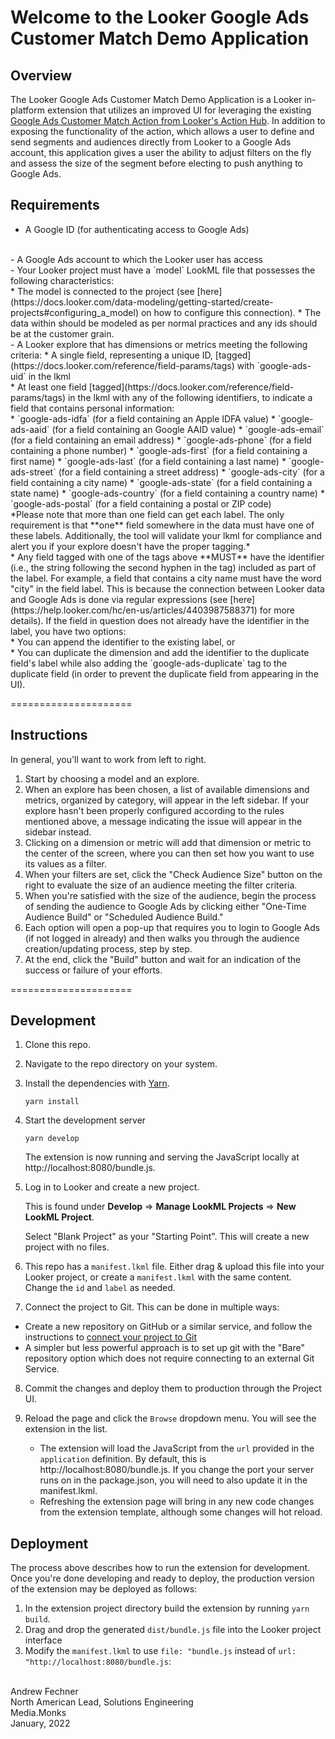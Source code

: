 # Welcome to the Looker Google Ads Customer Match Demo Application

## Overview

The Looker Google Ads Customer Match Demo Application is a Looker in-platform extension that utilizes an improved UI for leveraging the existing [Google Ads Customer Match Action from Looker's Action Hub](https://looker.com/platform/actions/customer-match).  In addition to exposing the functionality of the action, which allows a user to define and send segments and audiences directly from Looker to a Google Ads account, this application gives a user the ability to adjust filters on the fly and assess the size of the segment before electing to push anything to Google Ads.

## Requirements

- A Google ID (for authenticating access to Google Ads)
<br>
- A Google Ads account to which the Looker user has access
<br>
- Your Looker project must have a `model` LookML file that possesses the following characteristics:
<br>
   * The model is connected to the project (see [here](https://docs.looker.com/data-modeling/getting-started/create-projects#configuring_a_model) on how to configure this connection).
   * The data within should be modeled as per normal practices and any ids should be at the customer grain.
<br>
- A Looker explore that has dimensions or metrics meeting the following criteria:
   * A single field, representing a unique ID, [tagged](https://docs.looker.com/reference/field-params/tags) with `google-ads-uid` in the lkml
   <br>
   * At least one field [tagged](https://docs.looker.com/reference/field-params/tags) in the lkml with any of the following identifiers, to indicate a field that contains personal information:
   <br>
      * `google-ads-idfa` (for a field containing an Apple IDFA value)
      * `google-ads-aaid` (for a field containing an Google AAID value)
      * `google-ads-email` (for a field containing an email address)
      * `google-ads-phone` (for a field containing a phone number)
      * `google-ads-first` (for a field containing a first name)
      * `google-ads-last` (for a field containing a last name)
      * `google-ads-street` (for a field containing a street address)
      * `google-ads-city` (for a field containing a city name)
      * `google-ads-state` (for a field containing a state name)
      * `google-ads-country` (for a field containing a country name)
      * `google-ads-postal` (for a field containing a postal or ZIP code)
   <br>
     *Please note that more than one field can get each label.  The only requirement is that **one** field somewhere in the data must have one of these labels.  Additionally, the tool will validate your lkml for compliance and alert you if your explore doesn't have the proper tagging.*
   <br>
   * Any field tagged with one of the tags above **MUST** have the identifier (i.e., the string following the second hyphen in the tag) included as part of the label.  For example, a field that contains a city name must have the word "city" in the field label.  This is because the connection between Looker data and Google Ads is done via regular expressions (see [here](https://help.looker.com/hc/en-us/articles/4403987588371) for more details).  If the field in question does not already have the identifier in the label, you have two options:
   <br>
      * You can append the identifier to the existing label, or
   <br>
      * You can duplicate the dimension and add the identifier to the duplicate field's label while also adding the `google-ads-duplicate` tag to the duplicate field (in order to prevent the duplicate field from appearing in the UI).



=====================
## Instructions 

In general, you'll want to work from left to right.

1. Start by choosing a model and an explore.
2. When an explore has been chosen, a list of available dimensions and metrics, organized by category, will appear in the left sidebar.  If your explore hasn't been properly configured according to the rules mentioned above, a message indicating the issue will appear in the sidebar instead.
3. Clicking on a dimension or metric will add that dimension or metric to the center of the screen, where you can then set how you want to use its values as a filter.
4. When your filters are set, click the "Check Audience Size" button on the right to evaluate the size of an audience meeting the filter criteria.
5. When you're satisfied with the size of the audience, begin the process of sending the audience to Google Ads by clicking either "One-Time Audience Build" or "Scheduled Audience Build."
6. Each option will open a pop-up that requires you to login to Google Ads (if not logged in already) and then walks you through the audience creation/updating process, step by step.
7. At the end, click the "Build" button and wait for an indication of the success or failure of your efforts.


=====================
## Development 

1. Clone this repo.
2. Navigate to the repo directory on your system.
3. Install the dependencies with [Yarn](https://yarnpkg.com/).

   ```
   yarn install
   ```

4. Start the development server

   ```
   yarn develop
   ```

   The extension is now running and serving the JavaScript locally at http://localhost:8080/bundle.js.

5. Log in to Looker and create a new project.

   This is found under **Develop** => **Manage LookML Projects** => **New LookML Project**.

   Select "Blank Project" as your "Starting Point". This will create a new project with no files.

6. This repo has a `manifest.lkml` file.  Either drag & upload this file into your Looker project, or create a `manifest.lkml` with the same content. Change the `id` and `label` as needed.

7. Connect the project to Git. This can be done in multiple ways:

- Create a new repository on GitHub or a similar service, and follow the instructions to [connect your project to Git](https://docs.looker.com/data-modeling/getting-started/setting-up-git-connection)
- A simpler but less powerful approach is to set up git with the "Bare" repository option which does not require connecting to an external Git Service.

8. Commit the changes and deploy them to production through the Project UI.

9. Reload the page and click the `Browse` dropdown menu. You will see the extension in the list.
   - The extension will load the JavaScript from the `url` provided in the `application` definition. By default, this is http://localhost:8080/bundle.js. If you change the port your server runs on in the package.json, you will need to also update it in the manifest.lkml.
   - Refreshing the extension page will bring in any new code changes from the extension template, although some changes will hot reload.

## Deployment

The process above describes how to run the extension for development. Once you're done developing and ready to deploy, the production version of the extension may be deployed as follows:

1. In the extension project directory build the extension by running `yarn build`.
2. Drag and drop the generated `dist/bundle.js` file into the Looker project interface
3. Modify the `manifest.lkml` to use `file: "bundle.js` instead of `url: "http://localhost:8080/bundle.js`:


<br>Andrew Fechner
<br>North American Lead, Solutions Engineering
<br>Media.Monks
<br>January, 2022